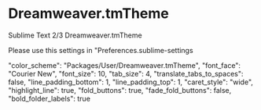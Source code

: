 Dreamweaver.tmTheme
===================

Sublime Text 2/3 Dreamweaver.tmTheme

Please use this settings in "Preferences.sublime-settings

  "color_scheme": "Packages/User/Dreamweaver.tmTheme",
  "font_face": "Courier New",
  "font_size": 10,
  "tab_size": 4,
  "translate_tabs_to_spaces": false,
  "line_padding_bottom": 1,
  "line_padding_top": 1,
 	"caret_style": "wide",
	"highlight_line": true,
	"fold_buttons": true,
 	"fade_fold_buttons": false,
 	"bold_folder_labels": true
 	

